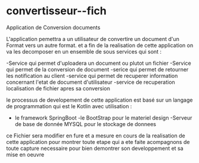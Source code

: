 # convertisseur--fich
Application de Conversion documents 

L'application pemettra a un utilisateur de convertire un document d'un Format vers un autre format. et a fin de la realisation de cette application on va les decomposer en un ensemble de sous services qui sont :

-Service qui permet d'uploadera un document ou plutot un fichier
-Service qui permet de la conversion de document
-serice qui permet de retourner les notification au client
-service qui permet de recuperer information concernant l'etat de document d'utilisateur
-service de recuperation localisation de fichier apres sa conversion 

le processus de developement de cette application est basé sur un langage de programmation qui est le Kotlin avec utilisation :
- le framework SpringBoot
-le BootStrap pour le materiel design
-Serveur de base de donnée MYSQL pour le stockage de donnees 

ce Fichier sera modifier en fure et a mesure en cours de la realisation de cette application pour montrer toute etape qui a ete faite acompagnons de toute capture necessaire pour bien demontrer son developpement et sa mise en oeuvre  
